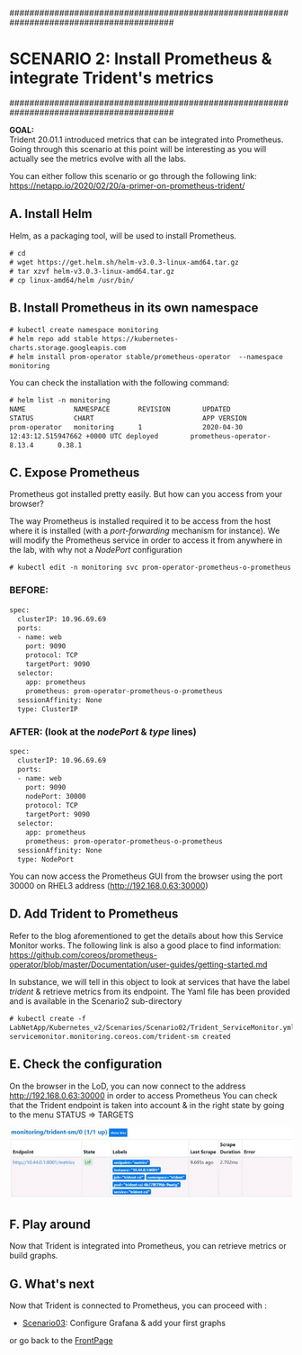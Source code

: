 #########################################################################################
# SCENARIO 2: Install Prometheus & integrate Trident's metrics
#########################################################################################

**GOAL:**  
Trident 20.01.1 introduced metrics that can be integrated into Prometheus.  
Going through this scenario at this point will be interesting as you will actually see the metrics evolve with all the labs.  

You can either follow this scenario or go through the following link:  
https://netapp.io/2020/02/20/a-primer-on-prometheus-trident/



## A. Install Helm

Helm, as a packaging tool, will be used to install Prometheus.
```
# cd
# wget https://get.helm.sh/helm-v3.0.3-linux-amd64.tar.gz
# tar xzvf helm-v3.0.3-linux-amd64.tar.gz
# cp linux-amd64/helm /usr/bin/
```

## B. Install Prometheus in its own namespace
```
# kubectl create namespace monitoring
# helm repo add stable https://kubernetes-charts.storage.googleapis.com
# helm install prom-operator stable/prometheus-operator  --namespace monitoring
```
You can check the installation with the following command:
```
# helm list -n monitoring
NAME            NAMESPACE       REVISION        UPDATED                                 STATUS          CHART                           APP VERSION
prom-operator   monitoring      1               2020-04-30 12:43:12.515947662 +0000 UTC deployed        prometheus-operator-8.13.4      0.38.1
```

## C. Expose Prometheus

Prometheus got installed pretty easily.
But how can you access from your browser?

The way Prometheus is installed required it to be access from the host where it is installed (with a *port-forwarding* mechanism for instance).
We will modify the Prometheus service in order to access it from anywhere in the lab, with why not a *NodePort* configuration
```
# kubectl edit -n monitoring svc prom-operator-prometheus-o-prometheus
```

### BEFORE:
```
spec:
  clusterIP: 10.96.69.69
  ports:
  - name: web
    port: 9090
    protocol: TCP
    targetPort: 9090
  selector:
    app: prometheus
    prometheus: prom-operator-prometheus-o-prometheus
  sessionAffinity: None
  type: ClusterIP
```

### AFTER: (look at the ***nodePort*** & ***type*** lines)
```
spec:
  clusterIP: 10.96.69.69
  ports:
  - name: web
    port: 9090
    nodePort: 30000
    protocol: TCP
    targetPort: 9090
  selector:
    app: prometheus
    prometheus: prom-operator-prometheus-o-prometheus
  sessionAffinity: None
  type: NodePort
```

You can now access the Prometheus GUI from the browser using the port 30000 on RHEL3 address (http://192.168.0.63:30000)

## D. Add Trident to Prometheus

Refer to the blog aforementioned to get the details about how this Service Monitor works.
The following link is also a good place to find information:
https://github.com/coreos/prometheus-operator/blob/master/Documentation/user-guides/getting-started.md

In substance, we will tell in this object to look at services that have the label *trident* & retrieve metrics from its endpoint.
The Yaml file has been provided and is available in the Scenario2 sub-directory

```
# kubectl create -f LabNetApp/Kubernetes_v2/Scenarios/Scenario02/Trident_ServiceMonitor.yml
servicemonitor.monitoring.coreos.com/trident-sm created
```

## E. Check the configuration

On the browser in the LoD, you can now connect to the address http://192.168.0.63:30000 in order to access Prometheus
You can check that the Trident endpoint is taken into account & in the right state by going to the menu STATUS => TARGETS

![Trident Status in Prometheus](Images/Trident_status_in_prometheus.jpg "Trident Status in Prometheus")

## F. Play around

Now that Trident is integrated into Prometheus, you can retrieve metrics or build graphs.


## G. What's next

Now that Trident is connected to Prometheus, you can proceed with :  
- [Scenario03](../Scenario03):  Configure Grafana & add your first graphs  

or go back to the [FrontPage](../../../)